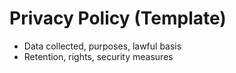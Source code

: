 # Privacy Policy (Template)

- Data collected, purposes, lawful basis
- Retention, rights, security measures
